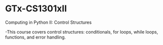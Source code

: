 # GTx-CS1301xII
Computing in Python II: Control Structures

-This course covers control structures: conditionals, for loops, while loops, functions, and error handling. 
